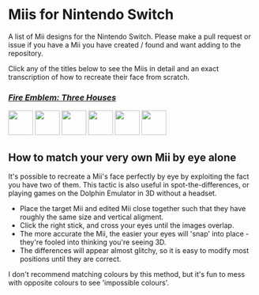 # Miis for Nintendo Switch

A list of Mii designs for the Nintendo Switch. Please make a pull request or issue if you have a Mii you have created / found and want adding to the repository.

Click any of the titles below to see the Miis in detail and an exact transcription of how to recreate their face from scratch.

### *<a href="Fire Emblem Three Houses.md">Fire Emblem: Three Houses</a>*
<p>
  <img src="https://i.imgur.com/UDU7JHd.jpg" alt="" width=50 style="
display:inline-block" />
  <img src="https://i.imgur.com/QR1eMtk.jpg" alt="" width=50 style="
display:inline-block" />
  <img src="https://i.imgur.com/vlyVM5e.jpg" alt="" width=50 style="
display:inline-block" />
  <img src="https://i.imgur.com/V6cOHOw.jpg" alt="" width=50 style="
display:inline-block" />
  <img src="https://i.imgur.com/Qaviupw.jpg" alt="" width=50 style="
display:inline-block" />
  <img src="https://i.imgur.com/foTvXwf.jpg" alt="" width=50 style="
display:inline-block" />
</p>

## How to match your very own Mii by eye alone

It's possible to recreate a Mii's face perfectly by eye by exploiting the fact you have two of them. This tactic is also useful in spot-the-differences, or playing games on the Dolphin Emulator in 3D without a headset.

  - Place the target Mii and edited Mii close together such that they have roughly the same size and vertical aligment.
  - Click the right stick, and cross your eyes until the images overlap.
  - The more accurate the Mii, the easier your eyes will 'snap' into place - they're fooled into thinking you're seeing 3D.
  - The differences will appear almost glitchy, so it is easy to modify most positions until they are correct.

I don't recommend matching colours by this method, but it's fun to mess with opposite colours to see 'impossible colours'.


